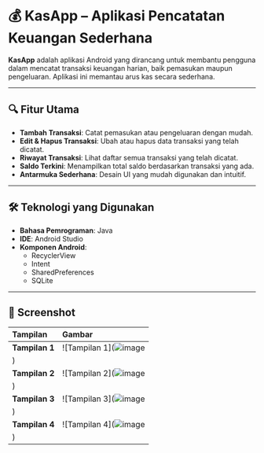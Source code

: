 # 💰 KasApp – Aplikasi Pencatatan Keuangan Sederhana

**KasApp** adalah aplikasi Android yang dirancang untuk membantu pengguna dalam mencatat transaksi keuangan harian, baik pemasukan maupun pengeluaran. Aplikasi ini memantau arus kas secara sederhana.

---

## 🔍 Fitur Utama

- **Tambah Transaksi**: Catat pemasukan atau pengeluaran dengan mudah.
- **Edit & Hapus Transaksi**: Ubah atau hapus data transaksi yang telah dicatat.
- **Riwayat Transaksi**: Lihat daftar semua transaksi yang telah dicatat.
- **Saldo Terkini**: Menampilkan total saldo berdasarkan transaksi yang ada.
- **Antarmuka Sederhana**: Desain UI yang mudah digunakan dan intuitif.

---

## 🛠 Teknologi yang Digunakan

- **Bahasa Pemrograman**: Java
- **IDE**: Android Studio
- **Komponen Android**:
  - RecyclerView
  - Intent
  - SharedPreferences
  - SQLite 

---

## 📸 Screenshot

| Tampilan   | Gambar                                                                                   |
|:----------|:------------------------------------------------------------------------------------------|
| **Tampilan 1** | ![Tampilan 1](![image](https://github.com/user-attachments/assets/33202569-3c50-442a-a98f-8b31db7eb1cf)
) |
| **Tampilan 2** | ![Tampilan 2](![image](https://github.com/user-attachments/assets/bedf5f37-679f-4cd7-bcab-273ddf7c4ecc)
) |
| **Tampilan 3** | ![Tampilan 3](![image](https://github.com/user-attachments/assets/7fda0a65-0946-452b-82c4-d48a5c1ea0aa)
) |
| **Tampilan 4** | ![Tampilan 4](![image](https://github.com/user-attachments/assets/f8f59635-4055-4628-9299-482c69a27149)
) |

